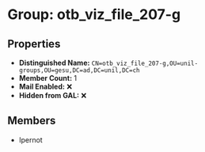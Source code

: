 # Group: otb_viz_file_207-g

## Properties

- **Distinguished Name:** `CN=otb_viz_file_207-g,OU=unil-groups,OU=gesu,DC=ad,DC=unil,DC=ch`
- **Member Count:** 1
- **Mail Enabled:** ❌
- **Hidden from GAL:** ❌

## Members

- lpernot

